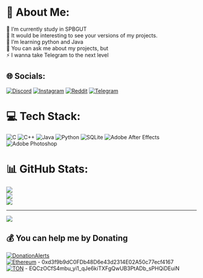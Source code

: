 # 💫 About Me:
🔭 I’m currently study in SPBGUT<br>🤝 It would be interesting to see your versions of my projects.<br>🌱 I’m learning python and Java<br>💬 You can ask me about my projects, but<br>⚡ I wanna take Telegram to the next level 


## 🌐 Socials:
[![Discord](https://img.shields.io/badge/Discord-%237289DA.svg?logo=discord&logoColor=white)](htttps://discord.gg/VykHU8t) [![Instagram](https://img.shields.io/badge/Instagram-%23E4405F.svg?logo=Instagram&logoColor=white)](https://instagram.com/ftliwdt) [![Reddit](https://img.shields.io/badge/Reddit-%23FF4500.svg?logo=Reddit&logoColor=white)](https://reddit.com/user/Miffle1337)
[![Telegram](https://img.shields.io/badge/-Telegram-blue)](https://t.me/@FckingJester)
# 💻 Tech Stack:
![C](https://img.shields.io/badge/c-%2300599C.svg?style=for-the-badge&logo=c&logoColor=white) ![C++](https://img.shields.io/badge/c++-%2300599C.svg?style=for-the-badge&logo=c%2B%2B&logoColor=white) ![Java](https://img.shields.io/badge/java-%23ED8B00.svg?style=for-the-badge&logo=java&logoColor=white) ![Python](https://img.shields.io/badge/python-3670A0?style=for-the-badge&logo=python&logoColor=ffdd54) ![SQLite](https://img.shields.io/badge/sqlite-%2307405e.svg?style=for-the-badge&logo=sqlite&logoColor=white) ![Adobe After Effects](https://img.shields.io/badge/Adobe%20After%20Effects-9999FF.svg?style=for-the-badge&logo=Adobe%20After%20Effects&logoColor=white) ![Adobe Photoshop](https://img.shields.io/badge/adobephotoshop-%2331A8FF.svg?style=for-the-badge&logo=adobephotoshop&logoColor=white)
# 📊 GitHub Stats:
![](https://github-readme-stats.vercel.app/api?username=Miffle&theme=dark&hide_border=false&include_all_commits=false&count_private=false)<br/>
![](https://github-readme-streak-stats.herokuapp.com/?user=Miffle&theme=dark&hide_border=false)<br/>
![](https://github-readme-stats.vercel.app/api/top-langs/?username=Miffle&theme=dark&hide_border=false&include_all_commits=false&count_private=false&layout=compact)

---
[![](https://visitcount.itsvg.in/api?id=Miffle&icon=2&color=0)](https://visitcount.itsvg.in)

  ## 💰 You can help me by Donating
  [![DonationAlerts](https://img.shields.io/badge/-DonationAlerts-orange)](https://www.donationalerts.com/r/miffle_hypocrite) 
  <br>[![Ethereum](https://img.shields.io/badge/-Ethereum-blue)](https://ibb.co/TthGHjt) - 0xd3f9b9dC0FDb48D6e43d2314E02A50c77ecf4167
  <br>[![TON](https://img.shields.io/badge/-TON-blue)](https://ibb.co/QHLKP8f) - EQCzOCfS4mbu_yi1_qJe6kiTXFgQwUB3PtADb_sPHQiDEuiN

<!-- Proudly created with GPRM ( https://gprm.itsvg.in ) -->
